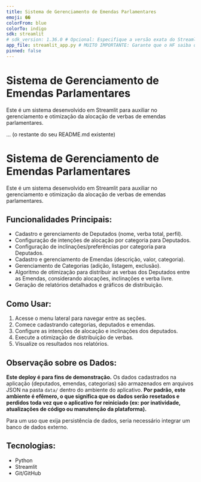 ```yaml
---
title: Sistema de Gerenciamento de Emendas Parlamentares
emoji: ��️
colorFrom: blue
colorTo: indigo
sdk: streamlit
# sdk_version: 1.36.0 # Opcional: Especifique a versão exata do Streamlit, se souber. Caso contrário, o Hugging Face usará a versão mais recente.
app_file: streamlit_app.py # MUITO IMPORTANTE: Garante que o HF saiba qual arquivo executar
pinned: false
---
```


# Sistema de Gerenciamento de Emendas Parlamentares

Este é um sistema desenvolvido em Streamlit para auxiliar no gerenciamento e otimização da alocação de verbas de emendas parlamentares.

... (o restante do seu README.md existente)
# Sistema de Gerenciamento de Emendas Parlamentares

Este é um sistema desenvolvido em Streamlit para auxiliar no gerenciamento e otimização da alocação de verbas de emendas parlamentares.

## Funcionalidades Principais:
- Cadastro e gerenciamento de Deputados (nome, verba total, perfil).
- Configuração de intenções de alocação por categoria para Deputados.
- Configuração de inclinações/preferências por categoria para Deputados.
- Cadastro e gerenciamento de Emendas (descrição, valor, categoria).
- Gerenciamento de Categorias (adição, listagem, exclusão).
- Algoritmo de otimização para distribuir as verbas dos Deputados entre as Emendas, considerando alocações, inclinações e verba livre.
- Geração de relatórios detalhados e gráficos de distribuição.

## Como Usar:
1. Acesse o menu lateral para navegar entre as seções.
2. Comece cadastrando categorias, deputados e emendas.
3. Configure as intenções de alocação e inclinações dos deputados.
4. Execute a otimização de distribuição de verbas.
5. Visualize os resultados nos relatórios.

## Observação sobre os Dados:
**Este deploy é para fins de demonstração.** Os dados cadastrados na aplicação (deputados, emendas, categorias) são armazenados em arquivos JSON na pasta `data/` dentro do ambiente do aplicativo. **Por padrão, este ambiente é efêmero, o que significa que os dados serão resetados e perdidos toda vez que o aplicativo for reiniciado (ex: por inatividade, atualizações de código ou manutenção da plataforma).**

Para um uso que exija persistência de dados, seria necessário integrar um banco de dados externo.

## Tecnologias:
- Python
- Streamlit
- Git/GitHub
